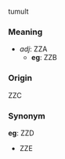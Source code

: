 tumult
### Meaning
+ _adj_: ZZA
    + __eg__: ZZB

### Origin

ZZC

### Synonym

__eg__: ZZD

+ ZZE


